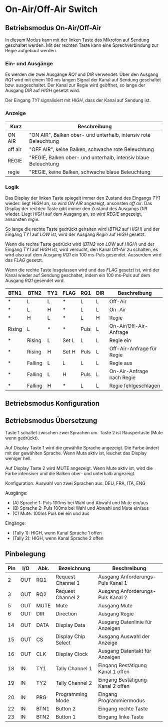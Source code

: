 # On-Air/Off-Air Switch

## Betriebsmodus On-Air/Off-Air

In diesem Modus kann mit der linken Taste das Mikrofon auf Sendung geschaltet werden. Mit der rechten Taste kann eine Sprechverbindung zur Regie aufgebaut werden.

### Ein- und Ausgänge

Es werden die zwei Ausgänge *RQ1* und *DIR* verwendet. Über den Ausgang *RQ1* wird mit einem 100 ms langen Signal der Kanal auf Sendung geschaltet bzw. ausgeschaltet. Der Kanal zur Regie wird geöffnet, so lange der Ausgang *DIR* auf *HIGH* gesetzt wird.

Der Eingang *TY1* signalisiert mit *HIGH*, dass der Kanal auf Sendung ist.

### Anzeige

| Kurz    | Beschreibung                                                    |
|---------|-----------------------------------------------------------------|
| ON AIR  | "ON AIR", Balken ober- und unterhalb, intensiv rote Beleuchtung |
| off air | "OFF AIR", keine Balken, schwache rote Beleuchtung              |
| REGIE   | "REGIE, Balken ober- und unterhalb, intensiv blaue Beleuchtung  |
| regie   | "REGIE, keine Balken, schwache blaue Beleuchtung                |

### Logik

Das Display der linken Taste spiegelt immer den Zustand des Eingangs *TY1* wieder: liegt *HIGH* an, so wird *ON AIR* angezeigt, ansonsten *off air*. Das Display der rechten Taste gibt immer den Zustand des Ausgangs *DIR* wieder. Liegt *HIGH* auf dem Ausgang an, so wird *REGIE* angezeigt, ansonsten *regie*.

So lange die rechte Taste gedrückt gehalten wird (*BTN2* auf *HIGH*) und der Eingang *TY1* auf *LOW* ist, wird der Ausgang *Regie* auf *HIGH* gesetzt.

Wenn die rechte Taste gedrückt wird (*BTN2* von *LOW* auf *HIGH*) und der Eingang *TY1* auf *HIGH* ist, wird versucht, den Kanal Off-Air zu schalten, es wird also auf dem Ausgang *RQ1* ein 100 ms-Puls gesendet. Ausserdem wird das *FLAG* gesetzt.

Wenn die rechte Taste losgelassen wird und das *FLAG* gesetzt ist, wird der Kanal wieder auf Sendung geschaltet, indem ein 100 ms-Puls auf dem Ausgang *RQ1* gesendet wird.

| BTN1    | BTN2    | TY1     | FLAG  | RQ1    | DIR   | Beschreibung              |
|---------|---------|---------|-------|--------|-------|---------------------------|
| *       | L       | L       | *     | L      | L     | Off-Air                   |
| *       | L       | H       | *     | L      | L     | On-Air                    |
| *       | H       | L       | *     | L      | H     | Regie                     |
| Rising  | L       | *       | *     | Puls   | L     | On-Air/Off-Air-Anfrage    |
| *       | Rising  | L       | Set L | L      | L     | Regie ein                 |
| *       | Rising  | H       | Set H | Puls   | L     | Off-Air-Anfrage für Regie |
| *       | Falling | L       | L     | L      | L     | Regie aus                 |
| *       | Falling | L       | H     | Puls   | L     | On-Air-Anfrage nach Regie |
| *       | Falling | H       | *     | L      | L     | Regie fehlgeschlagen      |

## Betriebsmodus Konfiguration

## Betriebsmodus Übersetzung

Taste 1 schaltet zwischen zwei Sprachen um.
Taste 2 ist Räuspertaste (Mute wenn gedrückt).

Auf Display Taste 1 wird die gewählte Sprache angezeigt.
Die Farbe ändert mit der gewählten Sprache.
Wenn Muta aktiv ist, leuchet das Display weniger hell.

Auf Display Taste 2 wird MUTE angezeigt.
Wenn Mute aktiv ist, wird die Farbe intensiver und die Balken ober- und unterhalb angezeigt.

Konfiguration: Auswahl von zwei Sprachen aus: DEU, FRA, ITA, ENG

Ausgänge:
- (A) Sprache 1: Puls 100ms bei Wahl und Abwahl und Mute ein/aus
- (B) Sprache 2: Puls 100ms bei Wahl und Abwahl und Mute ein/aus
- (C) Mute: 100ms Puls bei ein und aus

Eingänge:
- (Tally 1): HIGH, wenn Kanal Sprache 1 offen
- (Tally 2): HIGH, wenn Kanal Sprache 2 offen


## Pinbelegung

| Pin | I/O | Abk. | Bezeichnung         | Beschreibung                      |
|-----|-----|------|---------------------|-----------------------------------|
|  2  | OUT | RQ1  | Request Channel 1   | Ausgang Anforderungs-Puls Kanal 1 |
|  3  | OUT | RQ2  | Request Channel 2   | Ausgang Anforderungs-Puls Kanal 2 |
|  5  | OUT | MUTE | Mute                | Ausgang Mute                      |
|  6  | OUT | DIR  | Direction           | Ausgang Regie                     |
| 14  | OUT | DATA | Display Data        | Ausgang Datenlinie für Anzeigen   |
| 15  | OUT | CS   | Display Chip Select | Ausgang Auswahl der Anzeige       |
| 16  | OUT | CLK  | Display Clock       | Ausgang Datentakt für Anzeigen    |
| 18  | IN  | TY1  | Tally Channel 1     | Eingang Bestätigung Kanal 1 offen |
| 19  | IN  | TY2  | Tally Channel 2     | Eingang Bestätigung Kanal 2 offen |
| 20  | IN  | PRG  | Programming Mode    | Eingang Programmiermodus          |
| 22  | IN  | BTN1 | Button 2            | Eingang rechte Taste              |
| 23  | IN  | BTN2 | Button 1            | Eingang linke Taste               |
